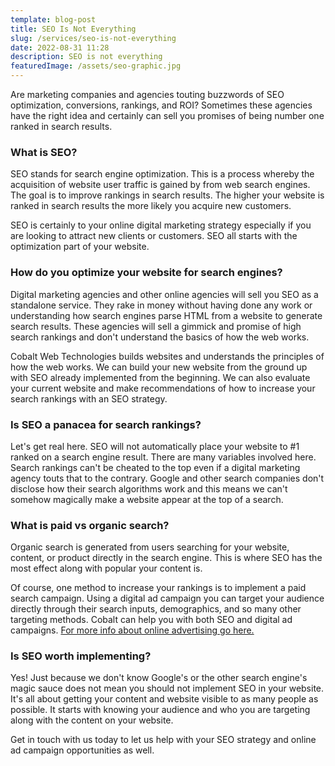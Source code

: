 ```yaml
---
template: blog-post
title: SEO Is Not Everything
slug: /services/seo-is-not-everything
date: 2022-08-31 11:28
description: SEO is not everything
featuredImage: /assets/seo-graphic.jpg
---
```


Are marketing companies and agencies touting buzzwords of SEO optimization, conversions, rankings, and ROI? Sometimes these agencies have the right idea and certainly can sell you promises of being number one ranked in search results.

### What is SEO?

SEO stands for search engine optimization. This is a process whereby the acquisition of website user traffic is gained by from web search engines. The goal is to improve rankings in search results. The higher your website is ranked in search results the more likely you acquire new customers.

SEO is certainly to your online digital marketing strategy especially if you are looking to attract new clients or customers. SEO all starts with the optimization part of your website.

### How do you optimize your website for search engines?

Digital marketing agencies and other online agencies will sell you SEO as a standalone service. They rake in money without having done any work or understanding how search engines parse HTML from a website to generate search results. These agencies will sell a gimmick and promise of high search rankings and don't understand the basics of how the web works.

Cobalt Web Technologies builds websites and understands the principles of how the web works. We can build your new website from the ground up with SEO already implemented from the beginning. We can also evaluate your current website and make recommendations of how to increase your search rankings with an SEO strategy.

### Is SEO a panacea for search rankings?

Let's get real here. SEO will not automatically place your website to #1 ranked on a search engine result. There are many variables involved here. Search rankings can't be cheated to the top even if a digital marketing agency touts that to the contrary. Google and other search companies don't disclose how their search algorithms work and this means we can't somehow magically make a website appear at the top of a search.

### What is paid vs organic search?

Organic search is generated from users searching for your website, content, or product directly in the search engine. This is where SEO has the most effect along with popular your content is.

Of course, one method to increase your rankings is to implement a paid search campaign. Using a digital ad campaign you can target your audience directly through their search inputs, demographics, and so many other targeting methods. Cobalt can help you with both SEO and digital ad campaigns. [For more info about online advertising go here.](/services/online-advertising)

### Is SEO worth implementing?

Yes! Just because we don't know Google's or the other search engine's magic sauce does not mean you should not implement SEO in your website. It's all about getting your content and website visible to as many people as possible. It starts with knowing your audience and who you are targeting along with the content on your website.

Get in touch with us today to let us help with your SEO strategy and online ad campaign opportunities as well.
